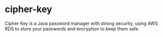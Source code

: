 # cipher-key
Cipher Key is a Java password manager with strong security, using AWS RDS to store your passwords and encryption to keep them safe.
